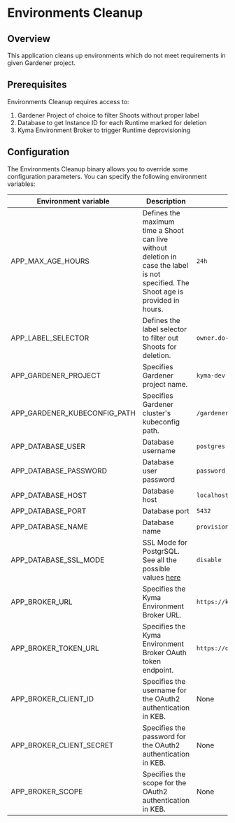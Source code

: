 # Environments Cleanup

## Overview

This application cleans up environments which do not meet requirements in given Gardener project.

## Prerequisites

Environments Cleanup requires access to:
1. Gardener Project of choice to filter Shoots without proper label
2. Database to get Instance ID for each Runtime marked for deletion
3. Kyma Environment Broker to trigger Runtime deprovisioning

## Configuration

The Environments Cleanup binary allows you to override some configuration parameters. You can specify the following environment variables:

| Environment variable                       | Description                                                                                                                        | Default value                                                            |
|--------------------------------------------|------------------------------------------------------------------------------------------------------------------------------------|--------------------------------------------------------------------------|
| APP_MAX_AGE_HOURS                          | Defines the maximum time a Shoot can live without deletion in case the label is not specified. The Shoot age is provided in hours. | `24h`                                                                    |
| APP_LABEL_SELECTOR                          | Defines the label selector to filter out Shoots for deletion. | `owner.do-not-delete!=true`                                                                    |
| APP_GARDENER_PROJECT                       | Specifies Gardener project name.                                                                                                   | `kyma-dev`                                                               |
| APP_GARDENER_KUBECONFIG_PATH               | Specifies Gardener cluster's kubeconfig path.                                                                                      | `/gardener/kubeconfig/kubeconfig`                                        |
| APP_DATABASE_USER | Database username | `postgres` |
| APP_DATABASE_PASSWORD | Database user password | `password` |
| APP_DATABASE_HOST | Database host | `localhost` |
| APP_DATABASE_PORT | Database port | `5432` |
| APP_DATABASE_NAME | Database name | `provisioner` |
| APP_DATABASE_SSL_MODE | SSL Mode for PostgrSQL. See all the possible values [here](https://www.postgresql.org/docs/9.1/libpq-ssl.html)  | `disable`|
| APP_BROKER_URL                             | Specifies the Kyma Environment Broker URL.                                                                                         | `https://kyma-env-broker.kyma.local`                                     |
| APP_BROKER_TOKEN_URL                       | Specifies the Kyma Environment Broker OAuth token endpoint.                                                                        | `https://oauth.2kyma.local/oauth2/token`                                 |
| APP_BROKER_CLIENT_ID                       | Specifies the username for the OAuth2 authentication in KEB.                                                                       | None                                                                     |
| APP_BROKER_CLIENT_SECRET                   | Specifies the password for the OAuth2 authentication in KEB.                                                                       | None                                                                     |
| APP_BROKER_SCOPE                           | Specifies the scope for the OAuth2 authentication in KEB.                                                                          | None                                                                     |